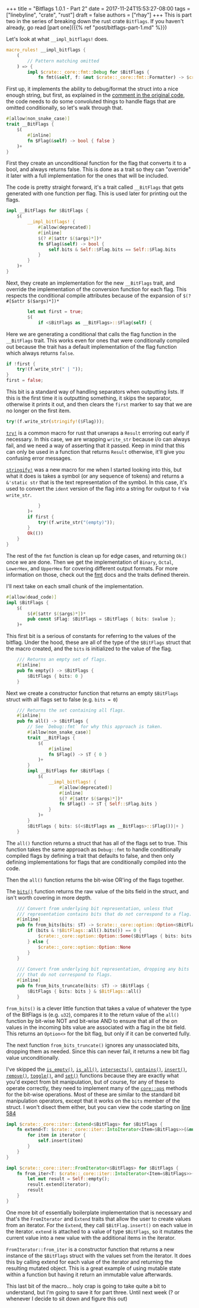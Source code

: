 +++
title = "Bitflags 1.0.1 - Part 2"
date = 2017-11-24T15:53:27-08:00
tags = ["linebyline", "crate", "rust"]
draft = false
authors = ["rhay"]
+++
This is part two in the series of breaking down the rust crate `Bitflags`. If you haven't already,
go read [part one]({{% ref "post/bitflags-part-1.md" %}})

Let's look at what `__impl_bitflags!` does.

```rust
macro_rules! __impl_bitflags {
    (
        // Pattern matching omitted
    ) => {
        impl $crate::_core::fmt::Debug for $BitFlags {
            fn fmt(&self, f: &mut $crate::_core::fmt::Formatter) -> $crate::_core::fmt::Result {
```

First up, it implements the ability to debug/format the struct into a nice enough string,
but first, as explained in the
[comment in the original code](https://github.com/rust-lang-nursery/bitflags/blob/f2ccedd7e1426b2ea1f0329c1d1db18b4436e9d5/src/lib.rs#L402,409),
the code needs to do some convoluted things to
handle flags that are omitted conditionally, so let's walk through that.

```rust
#[allow(non_snake_case)]
trait __BitFlags {
    $(
        #[inline]
        fn $Flag(&self) -> bool { false }
    )+
}
```

First they create an unconditional function for the flag that converts it to a bool,
and always returns false. This is done as a trait so they can "override" it later
with a full implementation for the ones that will be included.

The code is pretty straight forward, it's a trait called `__BitFlags` that gets generated with
one function per flag. This is used later for printing out the flags.

```rust
impl __BitFlags for $BitFlags {
    $(
        __impl_bitflags! {
            #[allow(deprecated)]
            #[inline]
            $(? #[$attr $($args)*])*
            fn $Flag(&self) -> bool {
                self.bits & Self::$Flag.bits == Self::$Flag.bits
            }
        }
    )+
}
```

Next, they create an implementation for the new `__BitFlags` trait, and override
the implementation of the conversion function for each flag.  This respects the conditional
compile attributes because of the expansion of `$(? #[$attr $($args)*])*`

```rust                
        let mut first = true;
        $(
            if <$BitFlags as __BitFlags>::$Flag(self) {
```

Here we are generating a conditional that calls the flag function in the `__BitFlags` trait. This works even for ones
that were conditionally compiled out because the trait has a default implementation of the flag function which
always returns `false`.

```rust            
if !first {
    try!(f.write_str(" | "));
}
first = false;
```

This bit is a standard way of handling separators when outputting lists. If this is the first time it is outputting
something, it skips the separator, otherwise it prints it out, and then clears the `first` marker to say that we 
are no longer on the first item.

```rust                
try!(f.write_str(stringify!($Flag)));
```

[`try!`](https://doc.rust-lang.org/1.9.0/std/macro.try!.html) is a common macro for rust that unwraps a `Result`
erroring out early if necessary. In this case, we are wrapping `write_str` because i/o can always fail, and we
need a way of asserting that it passed. Keep in mind that this can only be used in a function that returns `Result`
otherwise, it'll give you confusing error messages.

[`stringify!`](https://doc.rust-lang.org/1.1.0/std/macro.stringify!.html) was a new macro for me when I started looking
into this, but what it does is takes a symbol (or any sequence of tokens) and returns a `&'static str` that is the 
text representation of the symbol. In this case, it's used to convert the `ident` version of the flag into a string for
output to `f` via `write_str`.

```rust                
            }
        )+
        if first {
            try!(f.write_str("(empty)"));
        }
        Ok(())
    }
}
```

The rest of the `fmt` function is clean up for edge cases, and returning `Ok()` once we are done. Then we get the
implementation of `Binary`, `Octal`, `LowerHex`, and `UpperHex` for covering different output formats.  For more 
information on those, check out the [fmt](https://doc.rust-lang.org/1.1.0/std/fmt/index.html) docs and the traits
defined therein.

I'll next take on each small chunk of the implementation.

```rust
#[allow(dead_code)]
impl $BitFlags {
    $(
        $(#[$attr $($args)*])*
        pub const $Flag: $BitFlags = $BitFlags { bits: $value };
    )+
```

This first bit is a serious of constants for referring to the values of the bitflag. Under the hood, these are all of
the type of the `$BitFlags` struct that the macro created, and the `bits` is initialized to the value of the flag.

```rust    
    /// Returns an empty set of flags.
    #[inline]
    pub fn empty() -> $BitFlags {
        $BitFlags { bits: 0 }
    }
```

Next we create a constructor function that returns an empty `$BitFlags` struct with all flags set to false (e.g. 
`bits = 0`)

```rust    
    /// Returns the set containing all flags.
    #[inline]
    pub fn all() -> $BitFlags {
        // See `Debug::fmt` for why this approach is taken.
        #[allow(non_snake_case)]
        trait __BitFlags {
            $(
                #[inline]
                fn $Flag() -> $T { 0 }
            )+
        }
        impl __BitFlags for $BitFlags {
            $(
                __impl_bitflags! {
                    #[allow(deprecated)]
                    #[inline]
                    $(? #[$attr $($args)*])*
                    fn $Flag() -> $T { Self::$Flag.bits }
                }
            )+
        }
        $BitFlags { bits: $(<$BitFlags as __BitFlags>::$Flag())|+ }
    }
```

The `all()` function returns a struct that has all of the flags set to true. This function takes the same approach as
`Debug::fmt` to handle conditionally compiled flags by defining a trait that defaults to false, and then only defining
implementations for flags that are conditionally compiled into the code.

Then the `all()` function returns the bit-wise OR'ing of the flags together.

The [`bits()`](https://github.com/rust-lang-nursery/bitflags/blob/f2ccedd7e1426b2ea1f0329c1d1db18b4436e9d5/src/lib.rs#L509)
function returns the raw value of the bits field in the struct, and isn't worth covering in more depth.

```rust    
    /// Convert from underlying bit representation, unless that
    /// representation contains bits that do not correspond to a flag.
    #[inline]
    pub fn from_bits(bits: $T) -> $crate::_core::option::Option<$BitFlags> {
        if (bits & !$BitFlags::all().bits()) == 0 {
            $crate::_core::option::Option::Some($BitFlags { bits: bits })
        } else {
            $crate::_core::option::Option::None
        }
    }
    
    /// Convert from underlying bit representation, dropping any bits
    /// that do not correspond to flags.
    #[inline]
    pub fn from_bits_truncate(bits: $T) -> $BitFlags {
        $BitFlags { bits: bits } & $BitFlags::all()
    }    
```

`from_bits()` is a clever little function that takes a value of whatever the type of the BitFlags is (e.g. `u32`),
compares it to the return value of the `all()` function by bit-wise NOT and bit-wise AND to ensure that all of the
on values in the incoming bits value are associated with a flag in the bit field.  This returns an `Option<>` for
the bit flag, but only if it can be converted fully.

The next function `from_bits_truncate()` ignores any unassociated bits, dropping them as needed. Since this can never
fail, it returns a new bit flag value unconditionally.

I've skipped the
[`is_empty()`](https://github.com/rust-lang-nursery/bitflags/blob/f2ccedd7e1426b2ea1f0329c1d1db18b4436e9d5/src/lib.rs#L533),
[`is_all()`](https://github.com/rust-lang-nursery/bitflags/blob/f2ccedd7e1426b2ea1f0329c1d1db18b4436e9d5/src/lib.rs#L539),
[`intersects()`](https://github.com/rust-lang-nursery/bitflags/blob/f2ccedd7e1426b2ea1f0329c1d1db18b4436e9d5/src/lib.rs#L545),
[`contains()`](https://github.com/rust-lang-nursery/bitflags/blob/f2ccedd7e1426b2ea1f0329c1d1db18b4436e9d5/src/lib.rs#L551),
[`insert()`](https://github.com/rust-lang-nursery/bitflags/blob/f2ccedd7e1426b2ea1f0329c1d1db18b4436e9d5/src/lib.rs#L557),
[`remove()`](https://github.com/rust-lang-nursery/bitflags/blob/f2ccedd7e1426b2ea1f0329c1d1db18b4436e9d5/src/lib.rs#L563),
[`toggle()`](https://github.com/rust-lang-nursery/bitflags/blob/f2ccedd7e1426b2ea1f0329c1d1db18b4436e9d5/src/lib.rs#L569),
and [`set()`](https://github.com/rust-lang-nursery/bitflags/blob/f2ccedd7e1426b2ea1f0329c1d1db18b4436e9d5/src/lib.rs#L575)
functions because they are exactly what you'd expect from bit manipulation, but of course, for any of these to operate
correctly, they need to implement many of the [`core::ops`](https://doc.rust-lang.org/core/ops/) methods for the
bit-wise operations. Most of these are similar to the standard bit manipulation operators, except that it works on the
`bits` member of the struct. I won't disect them either, but you can view the code starting on
[line 584](https://github.com/rust-lang-nursery/bitflags/blob/f2ccedd7e1426b2ea1f0329c1d1db18b4436e9d5/src/lib.rs#L584)

```rust   
impl $crate::_core::iter::Extend<$BitFlags> for $BitFlags {
    fn extend<T: $crate::_core::iter::IntoIterator<Item=$BitFlags>>(&mut self, iterator: T) {
        for item in iterator {
            self.insert(item)
        }
    }
}

impl $crate::_core::iter::FromIterator<$BitFlags> for $BitFlags {
    fn from_iter<T: $crate::_core::iter::IntoIterator<Item=$BitFlags>>(iterator: T) -> $BitFlags {
        let mut result = Self::empty();
        result.extend(iterator);
        result
    }
}
```

One more bit of essentially boilerplate implementation that is necessary and that's the `FromIterator` and
`Extend` traits that allow the user to create values from an iterator. For the `Extend`, they call
`$BitFlag.insert()` on each value in the iterator. `extend` is attached to a value of type `$BitFlags`, so it mutates
the current value into a new value with the additional items in the iterator.

`FromIterator::from_iter` is a constructor function that returns a new instance of the `$BitFlags` struct with the 
values set from the iterator. It does this by calling extend for each value of the iterator and returning the resulting
mutated object. This is a great example of using mutable state within a function but having it return an immutable
value afterwards.

This last bit of the macro... holy crap is going to take quite a bit to understand, but I'm going to save it
for part three.  Until next week (? or whenever I decide to sit down and figure this out)